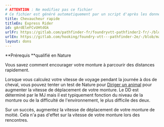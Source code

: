 ```yaml
---
# ATTENTION : Ne modifiez pas ce fichier
# Ce fichier est généré automatiquement par un script d'après les données du module Foundry VTT officiel et de sa traduction
title: Chevaucheur rapide
titleEn: Express Rider
id: gArdEleFCvUHtdGk
urlFr: https://gitlab.com/pathfinder-fr/foundryvtt-pathfinder2-fr/-/blob/master/data/feats/gArdEleFCvUHtdGk.htm
urlEn: https://gitlab.com/hooking/foundry-vtt---pathfinder-2e/-/blob/master/packs/data/feats.db/express-rider.json
layout: dons
---
```

**Prérequis **qualifié en Nature

Vous savez comment encourager votre monture à parcourir des distances rapidement.

Lorsque vous calculez votre vitesse de voyage pendant la journée à dos de cheval, vous pouvez tenter un test de  Nature pour [Diriger un animal](../actions/diriger-un-animal.md) pour augmenter la vitesse de déplacement de votre monture. Le DD est déterminé par le MJ mais il est typiquement fonction du niveau de la monture ou de la difficulté de l'environnement, le plus difficile des deux.

Sur un succès, augmentez la vitesse de déplacement de votre monture de moitié. Cela n'a pas d'effet sur la vitesse de votre monture lors des rencontres.
